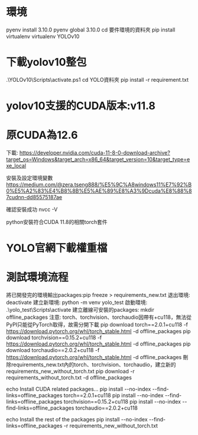 # 環境
pyenv install 3.10.0
pyenv global 3.10.0
cd 要件環境的資料夾
pip install virtualenv
virtualenv YOLOv10

# 下載yolov10整包
.\YOLOv10\Scripts\activate.ps1
cd YOLO資料夾
pip install -r requirement.txt
# yolov10支援的CUDA版本:v11.8

# 原CUDA為12.6
下載:
https://developer.nvidia.com/cuda-11-8-0-download-archive?target_os=Windows&target_arch=x86_64&target_version=10&target_type=exe_local

安裝及設定環境變數
https://medium.com/@zera.tseng888/%E5%9C%A8windows11%E7%92%B0%E5%A2%83%E4%B8%8B%E5%AE%89%E8%A3%9Dcuda%E8%88%87cudnn-dd85575187ae

確認安裝成功
nvcc -V

python安裝符合CUDA 11.8的相關torch套件

# YOLO官網下載權重檔

# 測試環境流程
將已開發完的環境輸出packages:pip freeze > requirements_new.txt
退出環境: deactivate
建立新環境: python -m venv yolo_test
啟動環境: .\yolo_test\Scripts\activate
建立離線可安裝的packages:
    mkdir offline_packages
    注意: torch、torchvision、torchaudio因帶有+cu118，無法從 PyPI只能從PyTorch取得，故需分開下載
    pip download torch==2.0.1+cu118 -f https://download.pytorch.org/whl/torch_stable.html -d offline_packages
    pip download torchvision==0.15.2+cu118 -f https://download.pytorch.org/whl/torch_stable.html -d offline_packages
    pip download torchaudio==2.0.2+cu118 -f https://download.pytorch.org/whl/torch_stable.html -d offline_packages
    刪除requirements_new.txt內的torch、torchvision、torchaudio，建立新的requirements_new_without_torch.txt
    pip download -r requirements_without_torch.txt -d offline_packages

echo Install CUDA related packages...
pip install --no-index --find-links=offline_packages torch==2.0.1+cu118
pip install --no-index --find-links=offline_packages torchvision==0.15.2+cu118
pip install --no-index --find-links=offline_packages torchaudio==2.0.2+cu118

echo Install the rest of the packages
pip install --no-index --find-links=offline_packages -r requirements_new_without_torch.txt


